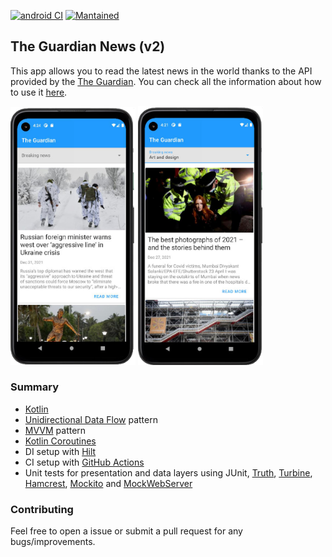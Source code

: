 [![android CI](https://github.com/javimartd/the-guardian-v2/actions/workflows/android.yml/badge.svg)](https://github.com/javimartd/the-guardian-v2/actions/workflows/android.yml)
[![Mantained](https://img.shields.io/badge/Maintained%3F-yes-green.svg)]()

## The Guardian News (v2)

This app allows you to read the latest news in the world thanks to the API provided by the [The Guardian](https://www.theguardian.com/uk). You can check all the information about how to use it [here](https://open-platform.theguardian.com/).

<img src = "https://github.com/javimartd/the-guardian-v2/blob/main/screenshots/pixel_4a_home_I.png" width ="200" /> <img src = "https://github.com/javimartd/the-guardian-v2/blob/main/screenshots/pixel_4a_home_II.png" width ="200" />

### Summary
- [Kotlin][1]
- [Unidirectional Data Flow][13] pattern
- [MVVM][2] pattern
- [Kotlin Coroutines][4]
- DI setup with [Hilt][3]
- CI setup with [GitHub Actions][5]
- Unit tests for presentation and data layers using JUnit, [Truth][14], [Turbine][15], [Hamcrest][11], [Mockito][6] and [MockWebServer][7]

[1]: https://kotlinlang.org/docs/reference/
[2]: https://upday.github.io/blog/model-view-viewmodel/
[3]: https://developer.android.com/training/dependency-injection/hilt-android
[4]: https://developer.android.com/kotlin/coroutines
[5]: https://github.com/features/actions
[6]: https://site.mockito.org/
[7]: https://github.com/square/okhttp/tree/master/mockwebserver
[8]: https://github.com/ReactiveX/RxJava
[9]: https://blog.cleancoder.com/uncle-bob/2012/08/13/the-clean-architecture.html
[10]: https://github.com/javimartd/The-Guardian
[11]: http://hamcrest.org/
[13]: https://developer.android.com/jetpack/guide/ui-layer#udf
[14]: https://truth.dev/
[15]: https://github.com/cashapp/turbine

### Contributing

Feel free to open a issue or submit a pull request for any bugs/improvements.
